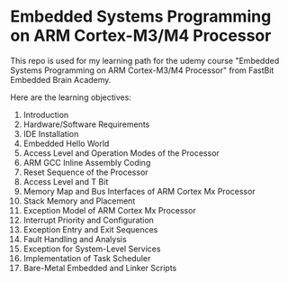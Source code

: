 # Embedded Systems Programming on ARM Cortex-M3/M4 Processor

This repo is used for my learning path for the udemy course "Embedded Systems Programming on ARM Cortex-M3/M4 Processor"
from FastBit Embedded Brain Academy.

Here are the learning objectives:

1. Introduction
2. Hardware/Software Requirements
3. IDE Installation
4. Embedded Hello World
5. Access Level and Operation Modes of the Processor
6. ARM GCC Inline Assembly Coding
7. Reset Sequence of the Processor
8. Access Level and T Bit
9. Memory Map and Bus Interfaces of ARM Cortex Mx Processor
10. Stack Memory and Placement
11. Exception Model of ARM Cortex Mx Processor
12. Interrupt Priority and Configuration
13. Exception Entry and Exit Sequences
14. Fault Handling and Analysis
15. Exception for System-Level Services
16. Implementation of Task Scheduler
17. Bare-Metal Embedded and Linker Scripts
